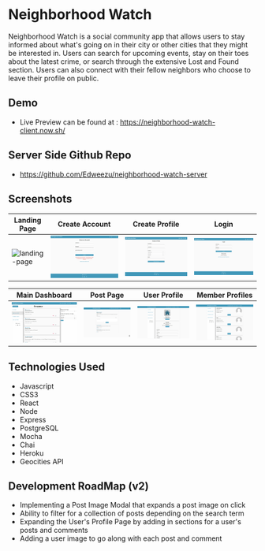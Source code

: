 # Neighborhood Watch

Neighborhood Watch is a social community app that allows users to stay informed about what's going on in their city or other cities that they might be interested in. Users can search for upcoming events, stay on their toes about the latest crime, or search through the extensive Lost and Found section. Users can also connect with their fellow neighbors who choose to leave their profile on public. 

## Demo

- Live Preview can be found at : https://neighborhood-watch-client.now.sh/


## Server Side Github Repo

- https://github.com/Edweezu/neighborhood-watch-server


## Screenshots

|  Landing Page  | Create Account | Create Profile |  Login |  
| -- | -- | -- | -- | 
| <img src="./readme-images/landing-page.png" alt="landing-page" width="600"/> | <img src="./readme-images/create-account.png" alt="create-account" width="600"/> |  <img src="./readme-images/create-profile.png" alt="create-profile" width="600" /> |  <img src="./readme-images/login.png" alt="login" width="600" />


|  Main Dashboard  |  Post Page  |  User Profile  | Member Profiles | 
| -- | -- | -- | -- |
| <img src="./readme-images/dashboard.png" alt="dashboard" width="600"/> | <img src="./readme-images/post-page.png" alt="post-page" width="600"/> | <img src="./readme-images/profile-page.png" alt="user-profile" width="600"/> | <img src="./readme-images/member-profiles.png" alt="member-profiles" width="600"/>


## Technologies Used
  - Javascript
  - CSS3
  - React
  - Node
  - Express
  - PostgreSQL
  - Mocha
  - Chai
  - Heroku
  - Geocities API
  


## Development RoadMap (v2)
 - Implementing a Post Image Modal that expands a post image on click
 - Ability to filter for a collection of posts depending on the search term
 - Expanding the User's Profile Page by adding in sections for a user's posts and comments
 - Adding a user image to go along with each post and comment 
